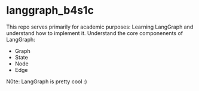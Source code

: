 # langgraph_b4s1c
This repo serves primarily for academic purposes: Learning LangGraph and understand how to implement it.
Understand the core componenents of LangGraph:
- Graph
- State
- Node
- Edge

N0te: LangGraph is pretty cool :) 
